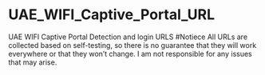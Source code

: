 # UAE_WIFI_Captive_Portal_URL
UAE WIFI Captive Portal Detection and login URLS
#Notiece
All URLs are collected based on self-testing, so there is no guarantee that they will work everywhere or that they won’t change. I am not responsible for any issues that may arise.
